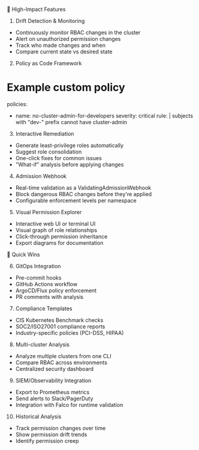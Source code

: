 🎯 High-Impact Features

1. Drift Detection & Monitoring

- Continuously monitor RBAC changes in the cluster
- Alert on unauthorized permission changes
- Track who made changes and when
- Compare current state vs desired state

2. Policy as Code Framework

# Example custom policy
policies:
  - name: no-cluster-admin-for-developers
    severity: critical
    rule: |
      subjects with "dev-" prefix cannot have cluster-admin

3. Interactive Remediation

- Generate least-privilege roles automatically
- Suggest role consolidation
- One-click fixes for common issues
- "What-if" analysis before applying changes

4. Admission Webhook

- Real-time validation as a ValidatingAdmissionWebhook
- Block dangerous RBAC changes before they're applied
- Configurable enforcement levels per namespace

5. Visual Permission Explorer

- Interactive web UI or terminal UI
- Visual graph of role relationships
- Click-through permission inheritance
- Export diagrams for documentation

🚀 Quick Wins

6. GitOps Integration

- Pre-commit hooks
- GitHub Actions workflow
- ArgoCD/Flux policy enforcement
- PR comments with analysis

7. Compliance Templates

- CIS Kubernetes Benchmark checks
- SOC2/ISO27001 compliance reports
- Industry-specific policies (PCI-DSS, HIPAA)

8. Multi-cluster Analysis

- Analyze multiple clusters from one CLI
- Compare RBAC across environments
- Centralized security dashboard

9. SIEM/Observability Integration

- Export to Prometheus metrics
- Send alerts to Slack/PagerDuty
- Integration with Falco for runtime validation

10. Historical Analysis

- Track permission changes over time
- Show permission drift trends
- Identify permission creep